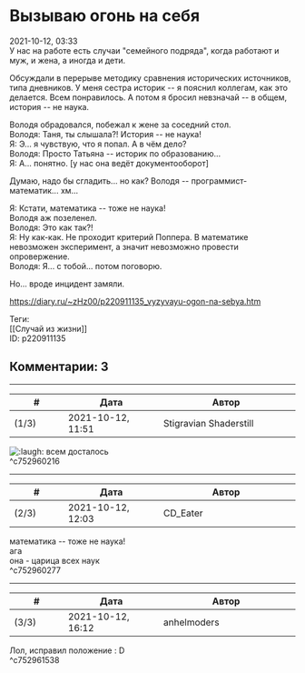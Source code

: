 Вызываю огонь на себя
=====================

  
2021-10-12, 03:33  
 У нас на работе есть случаи "семейного подряда", когда работают и муж, и жена, а иногда и дети.   
   
 Обсуждали в перерыве методику сравнения исторических источников, типа дневников. У меня сестра историк -- я пояснил коллегам, как это делается. Всем понравилось. А потом я бросил невзначай -- в общем, история -- не наука.   
   
 Володя обрадовался, побежал к жене за соседний стол.   
 Володя: Таня, ты слышала?! История -- не наука!   
 Я: Э... я чувствую, что я попал. А в чём дело?   
 Володя: Просто Татьяна -- историк по образованию...   
 Я: А... понятно. [у нас она ведёт документооборот]   
   
 Думаю, надо бы сгладить... но как? Володя -- программист-математик... хм...   
   
 Я: Кстати, математика -- тоже не наука!   
 Володя аж позеленел.   
 Володя: Это как так?!   
 Я: Ну как-как. Не проходит критерий Поппера. В математике невозможен эксперимент, а значит невозможно провести опровержение.   
 Володя: Я... с тобой... потом поговорю.   
   
 Но... вроде инцидент замяли.   
  
<https://diary.ru/~zHz00/p220911135_vyzyvayu-ogon-na-sebya.htm>  
  
Теги:  
[[Случай из жизни]]  
ID: p220911135  


Комментарии: 3
--------------

  


---



|         #         |              Дата              |                     Автор                     |           ID           |
| --- | --- | --- | --- |
| (1/3) | 2021-10-12, 11:51 | Stigravian Shaderstill | c752960216 |

  
 ![:laugh:](/picture/1126.gif) всем досталось   
 ^c752960216

---



|         #         |              Дата              |                     Автор                     |           ID           |
| --- | --- | --- | --- |
| (2/3) | 2021-10-12, 12:03 | CD\_Eater | c752960277 |

  
  математика -- тоже не наука!    
 ага   
 она - царица всех наук   
 ^c752960277

---



|         #         |              Дата              |                     Автор                     |           ID           |
| --- | --- | --- | --- |
| (3/3) | 2021-10-12, 16:12 | anhelmoders | c752961538 |

  
 Лол, исправил положение : D   
 ^c752961538